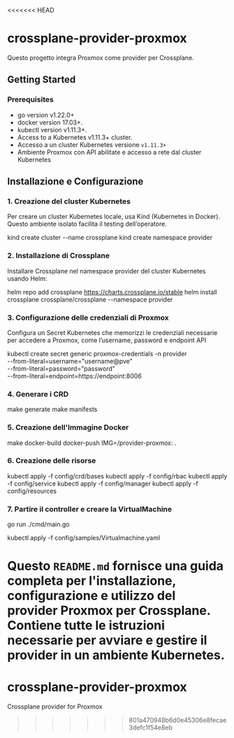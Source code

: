 <<<<<<< HEAD
# crossplane-provider-proxmox
Questo progetto integra Proxmox come provider per Crossplane.

## Getting Started

### Prerequisites
- go version v1.22.0+
- docker version 17.03+.
- kubectl version v1.11.3+.
- Access to a Kubernetes v1.11.3+ cluster.
- Accesso a un cluster Kubernetes versione `v1.11.3+`
- Ambiente Proxmox con API abilitate e accesso a rete dal cluster Kubernetes

## Installazione e Configurazione

### 1. Creazione del cluster Kubernetes
Per creare un cluster Kubernetes locale, usa Kind (Kubernetes in Docker). Questo ambiente isolato facilita il testing dell’operatore.

kind create cluster --name crossplane
kind create namespace provider

### 2. Installazione di Crossplane
Installare Crossplane nel namespace provider del cluster Kubernetes usando Helm:

helm repo add crossplane https://charts.crossplane.io/stable
helm install crossplane crossplane/crossplane --namespace provider

### 3. Configurazione delle credenziali di Proxmox

Configura un Secret Kubernetes che memorizzi le credenziali necessarie per accedere a Proxmox, come l’username, password e endpoint API

kubectl create secret generic proxmox-credentials -n provider \
  --from-literal=username="username@pve" \
  --from-literal=password="password" \
  --from-literal=endpoint=https://endpoint:8006

### 4. Generare i CRD

make generate
make manifests  

### 5. Creazione dell'Immagine Docker

make docker-build docker-push IMG=<registry>/provider-proxmox:<tag> .

### 6. Creazione delle risorse
kubectl apply -f config/crd/bases
kubectl apply -f config/rbac
kubectl apply -f config/service
kubectl apply -f config/manager
kubectl apply -f config/resources

### 7. Partire il controller e creare la VirtualMachine

go run ./cmd/main.go

kubectl apply -f config/samples/Virtualmachine.yaml



Questo `README.md` fornisce una guida completa per l'installazione, configurazione e utilizzo del provider Proxmox per Crossplane. Contiene tutte le istruzioni necessarie per avviare e gestire il provider in un ambiente Kubernetes.
=======
# crossplane-provider-proxmox
Crossplane provider for Proxmox 
>>>>>>> 801a470948b6d0e45306e8fecae3defc1f54e8eb

